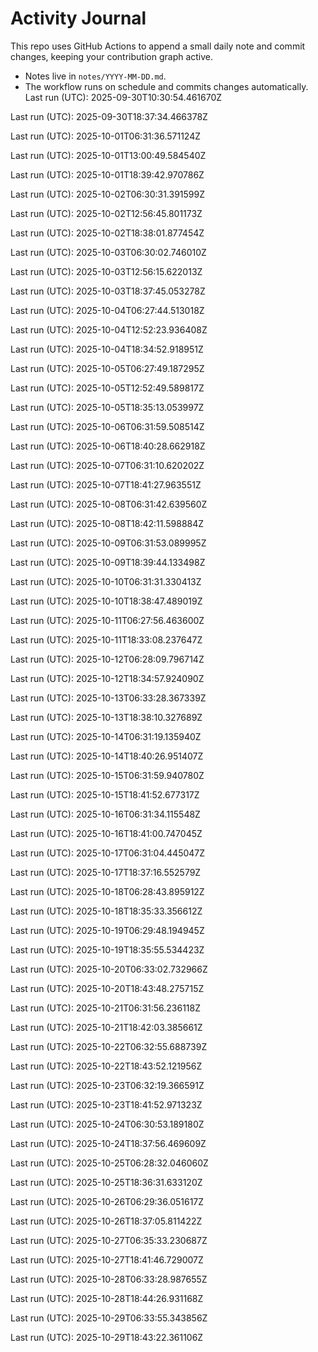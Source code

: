 # Activity Journal

This repo uses GitHub Actions to append a small daily note and commit changes, keeping your contribution graph active.

- Notes live in `notes/YYYY-MM-DD.md`.
- The workflow runs on schedule and commits changes automatically.
Last run (UTC): 2025-09-30T10:30:54.461670Z

Last run (UTC): 2025-09-30T18:37:34.466378Z

Last run (UTC): 2025-10-01T06:31:36.571124Z

Last run (UTC): 2025-10-01T13:00:49.584540Z

Last run (UTC): 2025-10-01T18:39:42.970786Z

Last run (UTC): 2025-10-02T06:30:31.391599Z

Last run (UTC): 2025-10-02T12:56:45.801173Z

Last run (UTC): 2025-10-02T18:38:01.877454Z

Last run (UTC): 2025-10-03T06:30:02.746010Z

Last run (UTC): 2025-10-03T12:56:15.622013Z

Last run (UTC): 2025-10-03T18:37:45.053278Z

Last run (UTC): 2025-10-04T06:27:44.513018Z

Last run (UTC): 2025-10-04T12:52:23.936408Z

Last run (UTC): 2025-10-04T18:34:52.918951Z

Last run (UTC): 2025-10-05T06:27:49.187295Z

Last run (UTC): 2025-10-05T12:52:49.589817Z

Last run (UTC): 2025-10-05T18:35:13.053997Z

Last run (UTC): 2025-10-06T06:31:59.508514Z

Last run (UTC): 2025-10-06T18:40:28.662918Z

Last run (UTC): 2025-10-07T06:31:10.620202Z

Last run (UTC): 2025-10-07T18:41:27.963551Z

Last run (UTC): 2025-10-08T06:31:42.639560Z

Last run (UTC): 2025-10-08T18:42:11.598884Z

Last run (UTC): 2025-10-09T06:31:53.089995Z

Last run (UTC): 2025-10-09T18:39:44.133498Z

Last run (UTC): 2025-10-10T06:31:31.330413Z

Last run (UTC): 2025-10-10T18:38:47.489019Z

Last run (UTC): 2025-10-11T06:27:56.463600Z

Last run (UTC): 2025-10-11T18:33:08.237647Z

Last run (UTC): 2025-10-12T06:28:09.796714Z

Last run (UTC): 2025-10-12T18:34:57.924090Z

Last run (UTC): 2025-10-13T06:33:28.367339Z

Last run (UTC): 2025-10-13T18:38:10.327689Z

Last run (UTC): 2025-10-14T06:31:19.135940Z

Last run (UTC): 2025-10-14T18:40:26.951407Z

Last run (UTC): 2025-10-15T06:31:59.940780Z

Last run (UTC): 2025-10-15T18:41:52.677317Z

Last run (UTC): 2025-10-16T06:31:34.115548Z

Last run (UTC): 2025-10-16T18:41:00.747045Z

Last run (UTC): 2025-10-17T06:31:04.445047Z

Last run (UTC): 2025-10-17T18:37:16.552579Z

Last run (UTC): 2025-10-18T06:28:43.895912Z

Last run (UTC): 2025-10-18T18:35:33.356612Z

Last run (UTC): 2025-10-19T06:29:48.194945Z

Last run (UTC): 2025-10-19T18:35:55.534423Z

Last run (UTC): 2025-10-20T06:33:02.732966Z

Last run (UTC): 2025-10-20T18:43:48.275715Z

Last run (UTC): 2025-10-21T06:31:56.236118Z

Last run (UTC): 2025-10-21T18:42:03.385661Z

Last run (UTC): 2025-10-22T06:32:55.688739Z

Last run (UTC): 2025-10-22T18:43:52.121956Z

Last run (UTC): 2025-10-23T06:32:19.366591Z

Last run (UTC): 2025-10-23T18:41:52.971323Z

Last run (UTC): 2025-10-24T06:30:53.189180Z

Last run (UTC): 2025-10-24T18:37:56.469609Z

Last run (UTC): 2025-10-25T06:28:32.046060Z

Last run (UTC): 2025-10-25T18:36:31.633120Z

Last run (UTC): 2025-10-26T06:29:36.051617Z

Last run (UTC): 2025-10-26T18:37:05.811422Z

Last run (UTC): 2025-10-27T06:35:33.230687Z

Last run (UTC): 2025-10-27T18:41:46.729007Z

Last run (UTC): 2025-10-28T06:33:28.987655Z

Last run (UTC): 2025-10-28T18:44:26.931168Z

Last run (UTC): 2025-10-29T06:33:55.343856Z

Last run (UTC): 2025-10-29T18:43:22.361106Z
